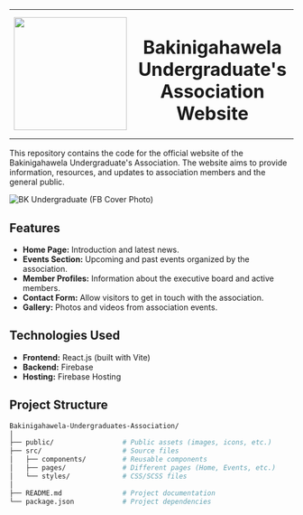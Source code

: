 

<table>
  <tr>
    <td>
      <img src ="https://github.com/user-attachments/assets/cf19af60-3f52-44ad-bd23-866b1fa1196a" width="200px" height="200px"></td>
    <td><h1 align="center">Bakinigahawela Undergraduate's Association Website</h1></td>
  </tr>
</table> 

This repository contains the code for the official website of the Bakinigahawela Undergraduate's Association. The website aims to provide information, resources, and updates to association members and the general public.


![BK Undergraduate (FB Cover Photo)](https://github.com/user-attachments/assets/8188450a-75b4-4561-860d-9513e41a9fac)

## Features

- **Home Page:** Introduction and latest news.
- **Events Section:** Upcoming and past events organized by the association.
- **Member Profiles:** Information about the executive board and active members.
- **Contact Form:** Allow visitors to get in touch with the association.
- **Gallery:** Photos and videos from association events.

## Technologies Used

- **Frontend:** React.js (built with Vite)
- **Backend:** Firebase
- **Hosting:** Firebase Hosting

## Project Structure

```bash
Bakinigahawela-Undergraduates-Association/
│
├── public/                 # Public assets (images, icons, etc.)
├── src/                    # Source files
│   ├── components/         # Reusable components
│   ├── pages/              # Different pages (Home, Events, etc.)
│   └── styles/             # CSS/SCSS files
│
├── README.md               # Project documentation
└── package.json            # Project dependencies
